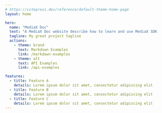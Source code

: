 ```yaml
---
# https://vitepress.dev/reference/default-theme-home-page
layout: home

hero:
  name: "MediaX Doc"
  text: "A MediaX Doc website describe how to learn and use MediaX SDK and MediaX Pro"
  tagline: My great project tagline
  actions:
    - theme: brand
      text: Markdown Examples
      link: /markdown-examples
    - theme: alt
      text: API Examples
      link: /api-examples

features:
  - title: Feature A
    details: Lorem ipsum dolor sit amet, consectetur adipiscing elit
  - title: Feature B
    details: Lorem ipsum dolor sit amet, consectetur adipiscing elit
  - title: Feature C
    details: Lorem ipsum dolor sit amet, consectetur adipiscing elit
---
```


